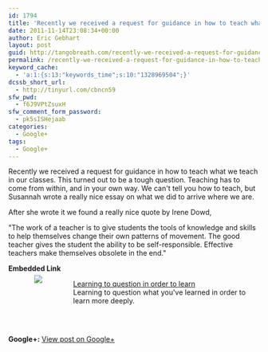 ```yaml
---
id: 1794
title: 'Recently we received a request for guidance in how to teach what we teach in our&#8230;'
date: 2011-11-14T23:08:34+00:00
author: Eric Gebhart
layout: post
guid: http://tangobreath.com/recently-we-received-a-request-for-guidance-in-how-to-teach-what-we-teach-in-our-3/
permalink: /recently-we-received-a-request-for-guidance-in-how-to-teach-what-we-teach-in-our-3/
keyword_cache:
  - 'a:1:{s:13:"keywords_time";s:10:"1328969504";}'
dcssb_short_url:
  - http://tinyurl.com/cbncn59
sfw_pwd:
  - f6J9VPtZsuxH
sfw_comment_form_password:
  - pk5sISHejaab
categories:
  - Google+
tags:
  - Google+
---
```

Recently we received a request for guidance in how to teach what we teach in our classes. This turned out to be a tough question. Teaching has to come from within, and in your own way. We can't tell you how to teach, but Susannah wrote a really nice essay on what we did to arrive where we are. 

After she wrote it we found a really nice quote by Irene Dowd, 

"The work of a teacher is to give students the tools of knowledge and skills to help themselves change their own patterns of movement. The good teacher gives the student the ability to be self-responsible. Effective teachers make themselves obsolete in the end."

<p style='clear:both;'>
  <p style='margin-bottom:5px;'>
    <strong>Embedded Link</strong>
  </p>
  
  <div style='height:120px;width:120px;overflow:hidden;float:left;margin-top:0px;padding-top:0px;margin-right:10px;vertical-align:top;text-align:center;clear:both;'>
    <img style='max-width:none;' src='http://images0-focus-opensocial.googleusercontent.com/gadgets/proxy?container=focus&#038;gadget=a&#038;resize_h=100&#038;url=http%3A%2F%2Ftangobreath.com%2Fwp-content%2Fthemes%2Ftwentyeleven%2Fimages%2FTangoBreath_white_small.jpg' border='0' />
  </div>
  
  <p>
    <a href='http://tangobreath.com/learning-to-question-in-order-to-learn/'>Learning to question in order to learn</a><br /> Learning to question what you've learned in order to learn more deeply.
  </p>
  
  <p style='clear:both;'>
    <strong>Google+:</strong> <a href='https://plus.google.com/113145648275577627533/posts/e5Rz36q9FFg' target='_new'>View post on Google+</a>
  </p>
